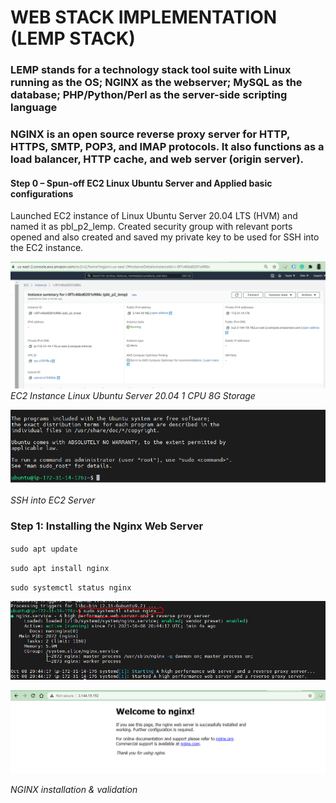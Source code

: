 # WEB STACK IMPLEMENTATION (LEMP STACK)

### LEMP stands for a technology stack tool suite with Linux running as the OS; NGINX as the webserver; MySQL as the database; PHP/Python/Perl as the server-side scripting language 

### NGINX is an open source reverse proxy server for HTTP, HTTPS, SMTP, POP3, and IMAP protocols. It also functions as a load balancer, HTTP cache, and web server (origin server).


#### Step 0 – Spun-off EC2 Linux Ubuntu Server and Applied basic configurations

Launched EC2 instance of Linux Ubuntu Server 20.04 LTS (HVM) and named it as pbl_p2_lemp. Created security group with relevant ports opened and also created and saved my private key to be used for SSH into the EC2 instance.

![EC2 Machine](./images/EC2_instance.PNG)
*EC2 Instance Linux Ubuntu Server 20.04 1 CPU 8G Storage*


![EC2 Machine](./images/SSH_into_EC2_Server.PNG)

*SSH into EC2 Server*

### Step 1: Installing the Nginx Web Server

`sudo apt update`

`sudo apt install nginx`

`sudo systemctl status nginx`

![NGINX Installed](./images/install_nginx.PNG)


![NGINX Installed](./images/NGINX_server_running.PNG)

*NGINX installation & validation*

